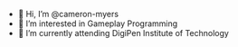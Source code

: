 - 👋 Hi, I’m @cameron-myers
- 👀 I’m interested in Gameplay Programming
- 🌱 I’m currently attending DigiPen Institute of Technology

<!---
cameron-myers/cameron-myers is a ✨ special ✨ repository because its `README.md` (this file) appears on your GitHub profile.
You can click the Preview link to take a look at your changes.
--->
